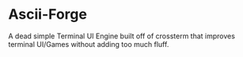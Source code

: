 # Ascii-Forge
A dead simple Terminal UI Engine built off of crossterm that improves terminal UI/Games without adding too much fluff.

